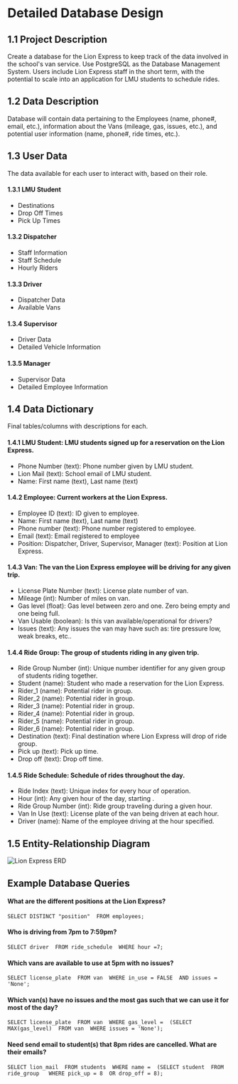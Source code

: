 # Detailed Database Design

## 1.1 Project Description
Create a database for the Lion Express to keep track of the data involved in the school's van service. Use PostgreSQL as the Database Management System. Users include Lion Express staff in the short term, with the potential to scale into an application for LMU students to schedule rides.

## 1.2 Data Description
Database will contain data pertaining to the Employees (name, phone#, email, etc.), information about the Vans (mileage, gas, issues, etc.), and potential user information (name, phone#, ride times, etc.).

## 1.3 User Data
The data available for each user to interact with, based on their role.

#### 1.3.1 LMU Student
* Destinations
* Drop Off Times
* Pick Up Times

#### 1.3.2 Dispatcher
* Staff Information
* Staff Schedule
* Hourly Riders

#### 1.3.3 Driver
* Dispatcher Data
* Available Vans

#### 1.3.4 Supervisor
* Driver Data
* Detailed Vehicle Information

#### 1.3.5 Manager
* Supervisor Data
* Detailed Employee Information

## 1.4 Data Dictionary
Final tables/columns with descriptions for each.

#### 1.4.1 LMU Student: LMU students signed up for a reservation on the Lion Express.
* Phone Number (text): Phone number given by LMU student.
* Lion Mail (text): School email of LMU student.
* Name: First name (text), Last name (text)

#### 1.4.2 Employee: Current workers at the Lion Express.
* Employee ID (text): ID given to employee.
* Name: First name (text), Last name (text)
* Phone number (text): Phone number registered to employee.
* Email (text): Email registered to employee
* Position: Dispatcher, Driver, Supervisor, Manager (text): Position at Lion Express.

#### 1.4.3 Van: The van the Lion Express employee will be driving for any given trip.
* License Plate Number (text): License plate number of van.
* Mileage (int): Number of miles on van.
* Gas level (float): Gas level between zero and one. Zero being empty and one being full.
* Van Usable (boolean): Is this van available/operational for drivers?
* Issues (text): Any issues the van may have such as: tire pressure low, weak breaks, etc..

#### 1.4.4 Ride Group: The group of students riding in any given trip.
* Ride Group Number (int): Unique number identifier for any given group of students riding together.
* Student (name): Student who made a reservation for the Lion Express.
* Rider_1 (name): Potential rider in group.
* Rider_2 (name): Potential rider in group.
* Rider_3 (name): Potential rider in group.
* Rider_4 (name): Potential rider in group.
* Rider_5 (name): Potential rider in group.
* Rider_6 (name): Potential rider in group.
* Destination (text): Final destination where Lion Express will drop of ride group.
* Pick up (text): Pick up time.
* Drop off (text): Drop off time.

#### 1.4.5 Ride Schedule: Schedule of rides throughout the day.
* Ride Index (text): Unique index for every hour of operation.
* Hour (int): Any given hour of the day, starting .
* Ride Group Number (int): Ride group traveling during a given hour.
* Van In Use (text): License plate of the van being driven at each hour.
* Driver (name): Name of the employee driving at the hour specified.

## 1.5 Entity-Relationship Diagram
![Lion Express ERD](https://raw.githubusercontent.com/BenProtusSmith/csmi-486/master/LionExpressERD.png)

## Example Database Queries
#### What are the different positions at the Lion Express?

`SELECT DISTINCT "position" 
FROM employees;`

#### Who is driving from 7pm to 7:59pm?

`SELECT driver 
FROM ride_schedule 
WHERE hour =7;`

#### Which vans are available to use at 5pm with no issues?

`SELECT license_plate 
FROM van 
WHERE in_use = FALSE 
AND issues = 'None';`

#### Which van(s) have no issues and the most gas such that we can use it for most of the day?

`SELECT license_plate 
FROM van 
WHERE gas_level = 
  (SELECT MAX(gas_level) 
  FROM van 
  WHERE issues = 'None');`

#### Need send email to student(s) that 8pm rides are cancelled. What are their emails?

`SELECT lion_mail 
FROM students 
WHERE name = 
(SELECT student 
  FROM ride_group  
  WHERE pick_up = 8 
  OR drop_off = 8);`
